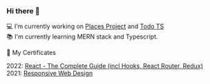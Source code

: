 ### Hi there 👋

💻 I’m currently working on [Places Project](https://github.com/maridoroshuk/places) and [Todo TS](https://github.com/maridoroshuk/todos-ts)\
📚 I'm currently learning MERN stack and Typescript. 

🌱 My Certificates

2022: [React - The Complete Guide (incl Hooks, React Router, Redux)](https://www.udemy.com/certificate/UC-a084e922-5be8-4062-8987-a9d19a01c340/?utm_source=sendgrid.com&utm_medium=email&utm_campaign=email)\
2021:  [Responsive Web Design](https://www.freecodecamp.org/certification/maridoroshuk/responsive-web-design)

